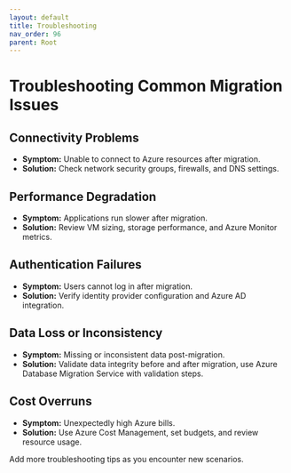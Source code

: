 ```yaml
---
layout: default
title: Troubleshooting
nav_order: 96
parent: Root
---
```


# Troubleshooting Common Migration Issues

## Connectivity Problems
- **Symptom:** Unable to connect to Azure resources after migration.
- **Solution:** Check network security groups, firewalls, and DNS settings.

## Performance Degradation
- **Symptom:** Applications run slower after migration.
- **Solution:** Review VM sizing, storage performance, and Azure Monitor metrics.

## Authentication Failures
- **Symptom:** Users cannot log in after migration.
- **Solution:** Verify identity provider configuration and Azure AD integration.

## Data Loss or Inconsistency
- **Symptom:** Missing or inconsistent data post-migration.
- **Solution:** Validate data integrity before and after migration, use Azure Database Migration Service with validation steps.

## Cost Overruns
- **Symptom:** Unexpectedly high Azure bills.
- **Solution:** Use Azure Cost Management, set budgets, and review resource usage.

Add more troubleshooting tips as you encounter new scenarios.
